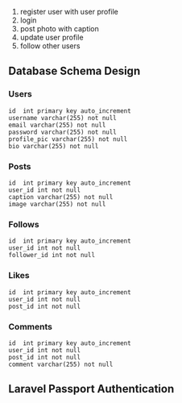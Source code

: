 

1. register user with user profile
2. login 
3. post photo with caption
4. update user profile 
5. follow other users

## Database Schema Design

### Users
    id  int primary key auto_increment
    username varchar(255) not null
    email varchar(255) not null
    password varchar(255) not null
    profile_pic varchar(255) not null
    bio varchar(255) not null
### Posts
    id  int primary key auto_increment
    user_id int not null
    caption varchar(255) not null
    image varchar(255) not null
### Follows
    id  int primary key auto_increment
    user_id int not null
    follower_id int not null
### Likes
    id  int primary key auto_increment
    user_id int not null
    post_id int not null
### Comments
    id  int primary key auto_increment
    user_id int not null
    post_id int not null
    comment varchar(255) not null

## Laravel Passport Authentication 
